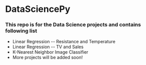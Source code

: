 # DataSciencePy
### This repo is for the Data Science projects and contains following list

* Linear Regression -- Resistance and Temperature 
* Linear Regression -- TV and Sales
* K-Nearest Neighbor Image Classifier
* More projects will be added soon!
